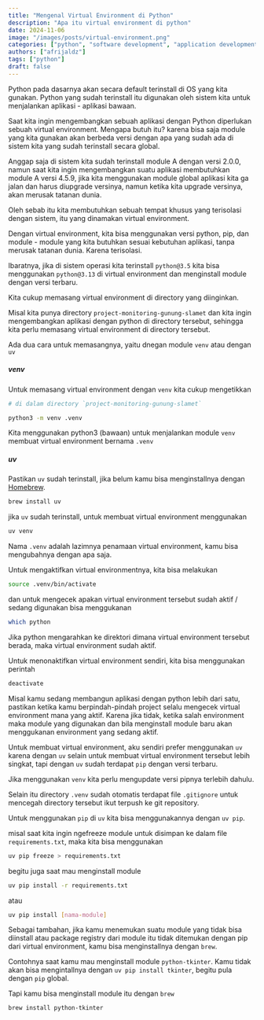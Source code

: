 ```yaml
---
title: "Mengenal Virtual Environment di Python"
description: "Apa itu virtual environment di python"
date: 2024-11-06
image: "/images/posts/virtual-environment.png"
categories: ["python", "software development", "application development"]
authors: ["afrijaldz"]
tags: ["python"]
draft: false
---
```


Python pada dasarnya akan secara default terinstall di OS yang kita gunakan. Python yang sudah terinstall itu digunakan oleh sistem kita untuk menjalankan aplikasi - aplikasi bawaan.

Saat kita ingin mengembangkan sebuah aplikasi dengan Python diperlukan sebuah virtual environment. Mengapa butuh itu? karena bisa saja module yang kita gunakan akan berbeda versi dengan apa yang sudah ada di sistem kita yang sudah terinstall secara global.

Anggap saja di sistem kita sudah terinstall module A dengan versi 2.0.0, namun saat kita ingin mengembangkan suatu aplikasi membutuhkan module A versi 4.5.9, jika kita menggunakan module global aplikasi kita ga jalan dan harus diupgrade versinya, namun ketika kita upgrade versinya, akan merusak tatanan dunia.

Oleh sebab itu kita membutuhkan sebuah tempat khusus yang terisolasi dengan sistem, itu yang dinamakan virtual environment.

Dengan virtual environment, kita bisa menggunakan versi python, pip, dan module - module yang kita butuhkan sesuai kebutuhan aplikasi, tanpa merusak tatanan dunia. Karena terisolasi.

Ibaratnya, jika di sistem operasi kita terinstall `python@3.5` kita bisa menggunakan `python@3.13` di virtual environment dan menginstall module dengan versi terbaru.

Kita cukup memasang virtual environment di directory yang diinginkan.

Misal kita punya directory `project-monitoring-gunung-slamet` dan kita ingin mengembangkan aplikasi dengan python di directory tersebut, sehingga kita perlu memasang virtual environment di directory tersebut.

Ada dua cara untuk memasangnya, yaitu dnegan module `venv` atau dengan `uv`

##### venv

Untuk memasang virtual environment dengan `venv` kita cukup mengetikkan

```sh
# di dalam directory `project-monitoring-gunung-slamet`

python3 -m venv .venv
```

Kita menggunakan python3 (bawaan) untuk menjalankan module `venv` membuat virtual environment bernama `.venv`

##### uv

Pastikan `uv` sudah terinstall, jika belum kamu bisa menginstallnya dengan [Homebrew](https://brew.sh).

```sh
brew install uv
```

jika `uv` sudah terinstall, untuk membuat virtual environment menggunakan

```sh
uv venv
```

Nama `.venv` adalah lazimnya penamaan virtual environment, kamu bisa mengubahnya dengan apa saja.

Untuk mengaktifkan virtual environmentnya, kita bisa melakukan

```sh
source .venv/bin/activate
```

dan untuk mengecek apakan virtual environment tersebut sudah aktif / sedang digunakan bisa menggukanan

```sh
which python
```

Jika python mengarahkan ke direktori dimana virtual environment tersebut berada, maka virtual environment sudah aktif.

Untuk menonaktifkan virtual environment sendiri, kita bisa menggunakan perintah 

```sh
deactivate
```

Misal kamu sedang membangun aplikasi dengan python lebih dari satu, pastikan ketika kamu berpindah-pindah project selalu mengecek virtual environment mana yang aktif. Karena jika tidak, ketika salah environment maka module yang digunakan dan bila menginstall module baru akan menggukanan environment yang sedang aktif.

Untuk membuat virtual environment, aku sendiri prefer menggunakan `uv` karena dengan `uv` selain untuk membuat virtual environment tersebut lebih singkat, tapi dengan `uv` sudah terdapat `pip` dengan versi terbaru.

Jika menggunakan `venv` kita perlu mengupdate versi pipnya terlebih dahulu.

Selain itu directory `.venv` sudah otomatis terdapat file `.gitignore` untuk mencegah directory tersebut ikut terpush ke git repository.

Untuk menggunakan `pip` di `uv` kita bisa menggunakannya dengan `uv pip`.

misal saat kita ingin ngefreeze module untuk disimpan ke dalam file `requirements.txt`, maka kita bisa menggunakan

```sh
uv pip freeze > requirements.txt
```

begitu juga saat mau menginstall module

```sh
uv pip install -r requirements.txt
```

atau 

```sh
uv pip install [nama-module]
```

Sebagai tambahan, jika kamu menemukan suatu module yang tidak bisa diinstall atau package registry dari module itu tidak ditemukan dengan pip dari virtual environment, kamu bisa menginstallnya dengan `brew`.

Contohnya saat kamu mau menginstall module `python-tkinter`. Kamu tidak akan bisa mengintallnya dengan `uv pip install tkinter`, begitu pula dengan `pip` global.

Tapi kamu bisa menginstall module itu dengan `brew`

```sh
brew install python-tkinter
```

